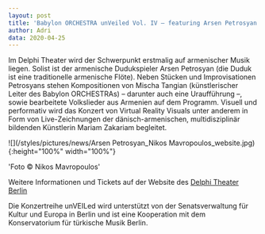 ```yaml
---
layout: post
title: 'Babylon ORCHESTRA unVeiled Vol. IV – featuring Arsen Petrosyan am 25. April 2020 im Delphi Theater Berlin'
author: Adri
data: 2020-04-25
---
```


Im Delphi Theater wird der Schwerpunkt erstmalig auf armenischer Musik liegen. 
Solist ist der armenische Dudukspieler Arsen Petrosyan (die Duduk ist eine traditionelle armenische Flöte). 
Neben Stücken und Improvisationen Petrosyans stehen Kompositionen von Mischa Tangian (künstlerischer Leiter des Babylon ORCHESTRAs) – darunter auch eine Uraufführung –, sowie bearbeitete Volkslieder aus Armenien auf dem Programm. 
Visuell und performativ wird das Konzert von Virtual Reality Visuals unter anderem in Form von Live-Zeichnungen der dänisch-armenischen, multidisziplinär bildenden Künstlerin Mariam Zakariam begleitet.

![](/styles/pictures/news/Arsen Petrosyan_Nikos Mavropoulos_website.jpg){:height="100%" width="100%"}


'Foto © Nikos Mavropoulos'

Weitere Informationen und Tickets auf der Website des [Delphi Theater Berlin](https://theater-im-delphi.de/programm/?prod=40)

Die Konzertreihe unVEILed wird unterstützt von der Senatsverwaltung für Kultur und Europa in Berlin und ist eine Kooperation mit dem Konservatorium für türkische Musik Berlin.
